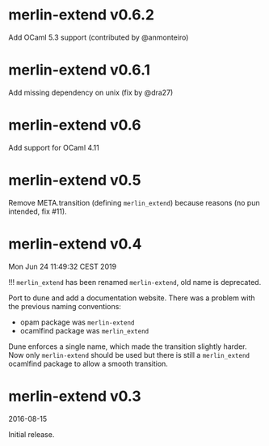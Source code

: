 merlin-extend v0.6.2
==================

Add OCaml 5.3 support (contributed by @anmonteiro)

merlin-extend v0.6.1
==================

Add missing dependency on unix (fix by @dra27)

merlin-extend v0.6
==================

Add support for OCaml 4.11

merlin-extend v0.5
==================

Remove META.transition (defining `merlin_extend`) because reasons (no pun
intended, fix #11).

merlin-extend v0.4 
==================
Mon Jun 24 11:49:32 CEST 2019

!!! `merlin_extend` has been renamed `merlin-extend`, old name is deprecated.

Port to dune and add a documentation website.
There was a problem with the previous naming conventions:
- opam package was `merlin-extend`
- ocamlfind package was `merlin_extend`

Dune enforces a single name, which made the transition slightly harder.
Now only `merlin-extend` should be used but there is still a `merlin_extend`
ocamlfind package to allow a smooth transition.

merlin-extend v0.3 
==================
2016-08-15

Initial release.
